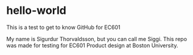 # hello-world
This is a test to get to know GitHub for EC601

My name is Sigurdur Thorvaldsson, but you can call me Siggi.
This repo was made for testing for EC601 Product design at Boston University.
